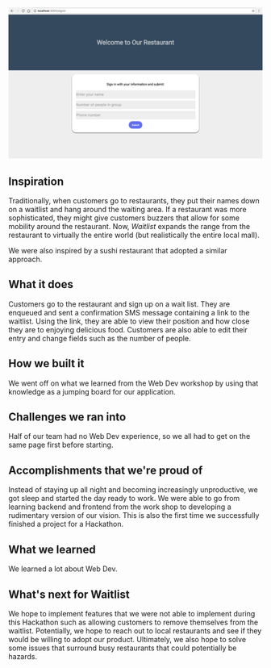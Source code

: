 ![The sign in screen for customers to get on the waitlist](devpost/empty_signin.png)
## Inspiration

Traditionally, when customers go to restaurants, they put their names down on a waitlist and hang around the waiting area. If a restaurant was more sophisticated, they might give customers buzzers that allow for some mobility around the restaurant. Now, _Waitlist_ expands the range from the restaurant to virtually the entire world (but realistically the entire local mall).

We were also inspired by a sushi restaurant that adopted a similar approach. 

## What it does

Customers go to the restaurant and sign up on a wait list. They are enqueued and sent a confirmation SMS message containing a link to the waitlist. Using the link, they are able to view their position and how close they are to enjoying delicious food. Customers are also able to edit their entry and change fields such as the number of people.

## How we built it

We went off on what we learned from the Web Dev workshop by using that knowledge as a jumping board for our application.

## Challenges we ran into

Half of our team had no Web Dev experience, so we all had to get on the same page first before starting.

## Accomplishments that we're proud of

Instead of staying up all night and becoming increasingly unproductive, we got sleep and started the day ready to work. We were able to go from learning backend and frontend from the work shop to developing a rudimentary version of our vision. This is also the first time we successfully finished a project for a Hackathon.

## What we learned

We learned a lot about Web Dev.

## What's next for Waitlist

We hope to implement features that we were not able to implement during this Hackathon such as allowing customers to remove themselves from the waitlist. Potentially, we hope to reach out to local restaurants and see if they would be willing to adopt our product. Ultimately, we also hope to solve some issues that surround busy restaurants that could potentially be hazards.
